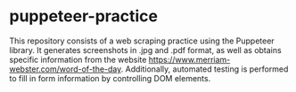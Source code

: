 # puppeteer-practice
This repository consists of a web scraping practice using the Puppeteer library. It generates screenshots in .jpg and .pdf format, as well as obtains specific information from the website https://www.merriam-webster.com/word-of-the-day. Additionally, automated testing is performed to fill in form information by controlling DOM elements.